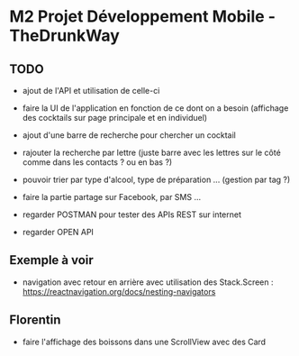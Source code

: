 # M2 Projet Développement Mobile - TheDrunkWay

## TODO
- ajout de l'API et utilisation de celle-ci
- faire la UI de l'application en fonction de ce dont on a besoin (affichage des cocktails sur page principale et en individuel)
- ajout d'une barre de recherche pour chercher un cocktail
- rajouter la recherche par lettre (juste barre avec les lettres sur le côté comme dans les contacts ? ou en bas ?)
- pouvoir trier par type d'alcool, type de préparation ... (gestion par tag ?)
- faire la partie partage sur Facebook, par SMS ...

- regarder POSTMAN pour tester des APIs REST sur internet
- regarder OPEN API


## Exemple à voir
- navigation avec retour en arrière avec utilisation des Stack.Screen : https://reactnavigation.org/docs/nesting-navigators

## Florentin
- faire l'affichage des boissons dans une ScrollView avec des Card
